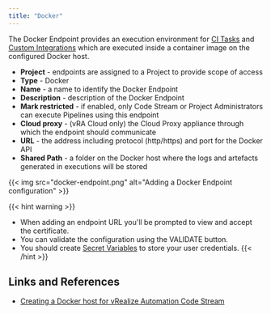 ```yaml
---
title: "Docker"
---
```


The Docker Endpoint provides an execution environment for [CI Tasks](/pipelines/tasks/ci) and [Custom Integrations](/custom-integrations) which are executed inside a container image on the configured Docker host. 

* **Project** - endpoints are assigned to a Project to provide scope of access
* **Type** - Docker
* **Name** - a name to identify the Docker Endpoint
* **Description** - description of the Docker Endpoint
* **Mark restricted** - if enabled, only Code Stream or Project Administrators can execute Pipelines using this endpoint
* **Cloud proxy** - (vRA Cloud only) the Cloud Proxy appliance through which the endpoint should communicate
* **URL** - the address including protocol (http/https) and port for the Docker API
* **Shared Path** - a folder on the Docker host where the logs and artefacts generated in executions will be stored

{{< img src="docker-endpoint.png" alt="Adding a Docker Endpoint configuration" >}}

{{< hint warning >}}
* When adding an endpoint URL you'll be prompted to view and accept the certificate.
* You can validate the configuration using the VALIDATE button.
* You should create [Secret Variables](/configure/variables) to store your user credentials.
{{< /hint >}}

## Links and References
* [Creating a Docker host for vRealize Automation Code Stream](https://blogs.vmware.com/management/2020/08/creating-a-docker-host-for-vra-code-stream.html)
